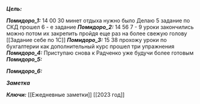 
***Цель:***  

***Помидоро_1:*** 14 00
30 минет отдыха нужно было
Делаю 5 задание по СКД
прошел 6 - е задание
***Помидоро_2:*** 14 56
7 - 9 уроки закончились
можно потом их закрепить пройдя еще раз на более свежую голову 
[[Задание себе по 1С]]
***Помидоро_3:***  15 38
прохожу уроки по бухгалтерии как дополнительный курс 
прошел три упражнения
***Помидоро_4:*** 
Приступаю снова к Радченко уже будучи более готовым 
***Помидоро_5:*** 

***Помидоро_6:*** 

***Заметка*** 


***Ключи:*** [[Ежедневные заметки]] [[2023 год]]